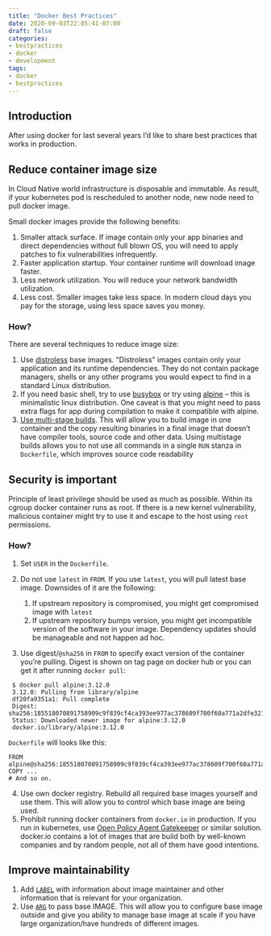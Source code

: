 ```yaml
---
title: "Docker Best Practices"
date: 2020-09-03T22:05:41-07:00
draft: false
categories:
- bestpractices
- docker
- development
tags:
- docker
- bestpractices
---
```


## Introduction 

After using docker for last several years I’d like to share best practices that works in production.

## Reduce container image size
In Cloud Native world infrastructure is disposable and immutable. As result, if your kubernetes pod is rescheduled to another node, new node need to pull docker image.

Small docker images provide the following benefits:

1. Smaller attack surface. If image contain only your app binaries and direct dependencies without full blown OS, you will need to apply patches to fix vulnerabilities infrequently. 
2. Faster application startup. Your container runtime will download image faster.
3. Less network utilization. You will reduce your network bandwidth utilization.
4. Less cost. Smaller images take less space. In modern cloud days you pay for the storage, using less space saves you money.

### How?
There are several techniques to reduce image size:

1. Use [distroless](https://github.com/GoogleContainerTools/distroless) base images. "Distroless" images contain only your application and its runtime dependencies. They do not contain package managers, shells or any other programs you would expect to find in a standard Linux distribution.
2. If you need basic shell, try to use [busybox](https://hub.docker.com/_/busybox) or try using [alpine](https://hub.docker.com/_/alpine) – this is minimalistic linux distribution. One caveat is that you might need to pass extra flags for app during compilation to make it compatible with alpine.
3. [Use multi-stage builds](https://docs.docker.com/develop/develop-images/multistage-build/). This will allow you to build image in one container and the copy resulting binaries in a final image that doesn’t have compiler tools, source code and other data. Using multistage builds allows you to not use all commands in a single `RUN` stanza in `Dockerfile`, which improves source code readability

## Security is important
Principle of least privilege should be used as much as possible. Within its cgroup docker container runs as root. If there is a new kernel vulnerability, malicious container might try to use it and escape to the host using 	`root` permissions.

### How?
1. Set `USER` in the `Dockerfile`.
2. Do not use `latest` in `FROM`. If you use `latest`, you will pull latest base image. Downsides of it are the following:

	1. If upstream repository is compromised, you might get compromised image with `latest`
	2. If upstream repository bumps version, you might get incompatible version of the software in your image. Dependency updates should be manageable and not happen ad hoc.
 
3. Use digest/`@sha256` in `FROM` to specify exact version of the container you’re pulling. Digest is shown on tag page on docker hub or you can get it after running `docker pull`:

```
 $ docker pull alpine:3.12.0
 3.12.0: Pulling from library/alpine
 df20fa9351a1: Pull complete
 Digest: sha256:185518070891758909c9f839cf4ca393ee977ac378609f700f60a771a2dfe321
 Status: Downloaded newer image for alpine:3.12.0
 docker.io/library/alpine:3.12.0
```

`Dockerfile` will looks like this:
	
```
FROM alpine@sha256:185518070891758909c9f839cf4ca393ee977ac378609f700f60a771a2dfe321
COPY ...
# And so on.
``` 
	
4. Use own docker registry. Rebuild all required base images yourself and use them. This will allow you to control which base image are being used.
5. Prohibit running docker containers from `docker.io` in production. If you run in kubernetes, use [Open Policy Agent Gatekeeper](https://github.com/open-policy-agent/gatekeeper) or similar solution. docker.io contains a lot of images that are build both by well-known companies and by random people, not all of them have good intentions.

## Improve maintainability
1. Add [`LABEL`](https://docs.docker.com/engine/reference/builder/#label) with information about image maintainer and other information that is relevant for your organization.
2. Use [`ARG`](https://docs.docker.com/engine/reference/builder/#arg) to pass base IMAGE. This will allow you to configure base image outside and give you ability to manage base image at scale if you have large organization/have hundreds of different images.
